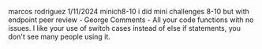 marcos rodriguez
1/11/2024
minich8-10
i did mini challenges 8-10 but with endpoint
peer review - George
Comments - All your code functions with no issues. I like your use of switch cases instead of else if statements, you don't see many people using it.

